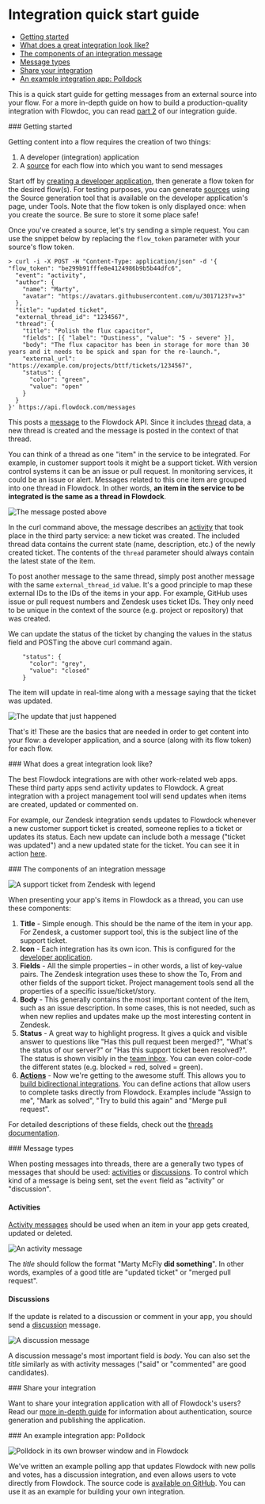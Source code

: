 # Integration quick start guide

* [Getting started](#/getting-started)
* [What does a great integration look like?](#/a-great-integration)
* [The components of an integration message](#/components-of-a-message)
* [Message types](#/message-types)
* [Share your integration](#/share-your-integration)
* [An example integration app: Polldock](#/an-example-integration-app)


This is a quick start guide for getting messages from an external source into your flow. For a more in-depth guide on how to build a production-quality integration with Flowdoc, you can read [part 2](production-integrations) of our integration guide.

<div id="/getting-started"></div>
### Getting started

Getting content into a flow requires the creation of two things:

1. A developer (integration) application
2. A [source](/api/sources) for each flow into which you want to send messages

Start off by [creating a developer application](https://www.flowdock.com/oauth/applications), then generate a flow token for the desired flow(s). For testing purposes, you can generate [sources](/api/sources) using the Source generation tool that is available on the developer application's page, under Tools. Note that the flow token is only displayed once: when you create the source. Be sure to store it some place safe!

Once you've created a source, let's try sending a simple request. You can use the snippet below by replacing the `flow_token`  parameter with your source's flow token.

```
> curl -i -X POST -H "Content-Type: application/json" -d '{
"flow_token": "be299b91fffe8e4124986b9b5b44dfc6",
  "event": "activity",
  "author": {
    "name": "Marty",
    "avatar": "https://avatars.githubusercontent.com/u/3017123?v=3"
  },
  "title": "updated ticket",
  "external_thread_id": "1234567",
  "thread": {
    "title": "Polish the flux capacitor",
    "fields": [{ "label": "Dustiness", "value": "5 - severe" }],
    "body": "The flux capacitor has been in storage for more than 30 years and it needs to be spick and span for the re-launch.",
    "external_url": "https://example.com/projects/bttf/tickets/1234567",
    "status": {
      "color": "green",
      "value": "open"
    }
  }
}' https://api.flowdock.com/messages
```

This posts a [message](messages) to the Flowdock API. Since it includes [thread](threads) data, a new thread is created and the message is posted in the context of that thread.

You can think of a thread as one "item" in the service to be integrated. For example, in customer support tools it might be a support ticket. With version control systems it can be an issue or pull request. In monitoring services, it could be an issue or alert. Messages related to this one item are grouped into one thread in Flowdock. In other words, **an item in the service to be integrated is the same as a thread in Flowdock**.

![The message posted above](/images/example-message-polish-the-flux-capacitor.png)

In the curl command above, the message describes an [activity](message-types#/activity) that took place in the third party service: a new ticket was created. The included thread data contains the current state (name, description, etc.) of the newly created ticket. The contents of the `thread` parameter should always contain the latest state of the item.

To post another message to the same thread, simply post another message with the same `external_thread_id` value. It's a good principle to map these external IDs to the IDs of the items in your app. For example, GitHub uses issue or pull request numbers and Zendesk uses ticket IDs. They only need to be unique in the context of the source (e.g. project or repository) that was created.

We can update the status of the ticket by changing the values in the status field and POSTing the above curl command again.

```
    "status": {
      "color": "grey",
      "value": "closed"
    }
```

The item will update in real-time along with a message saying that the ticket was updated.

![The update that just happened](/images/update-happened.png)

That's it! These are the basics that are needed in order to get content into your flow: a developer application, and a source  (along with its flow token) for each flow.

<div id="/a-great-integration"></div>
### What does a great integration look like?

The best Flowdock integrations are with other work-related web apps. These third party apps send activity updates to Flowdock. A great integration with a project management tool will send updates when items are created, updated or commented on.

For example, our Zendesk integration sends updates to Flowdock whenever a new customer support ticket is created, someone replies to a ticket or updates its status. Each new update can include both a message ("ticket was updated") and a new updated state for the ticket. You can see it in action [here](https://www.youtube.com/watch?v=dYuhh83EtxU).

<div id="/components-of-a-message"></div>
### The components of an integration message

![A support ticket from Zendesk with legend](/images/lifespan-of-a-support-ticket-legend.png)

When presenting your app's items in Flowdock as a thread, you can use these components:

1. **Title** - Simple enough. This should be the name of the item in your app. For Zendesk, a customer support tool, this is the subject line of the support ticket.
1. **Icon** - Each integration has its own icon. This is configured for the [developer application](https://www.flowdock.com/oauth/applications).
1. **Fields** - All the simple properties – in other words, a list of key-value pairs. The Zendesk integration uses these to show the To, From and other fields of the support ticket. Project management tools send all the properties of a specific issue/ticket/story.
1. **Body** - This generally contains the most important content of the item, such as an issue description. In some cases, this is not needed, such as when new replies and updates make up the most interesting content in Zendesk.
1. **Status** - A great way to highlight progress. It gives a quick and visible answer to questions like "Has this pull request been merged?", "What's the status of our server?" or "Has this support ticket been resolved?". The status is shown visibly in the [team inbox](/help/team_inbox). You can even color-code the different states (e.g. blocked = red, solved = green).
1. **[Actions](thread-actions)** - Now we're getting to the awesome stuff. This allows you to [build bidirectional integrations](how-to-create-bidirectional-integrations). You can define actions that allow users to complete tasks directly from Flowdock. Examples include "Assign to me", "Mark as solved", "Try to build this again" and "Merge pull request".

For detailed descriptions of these fields, check out the [threads documentation](threads).

<div id="/message-types"></div>
### Message types

When posting messages into threads, there are a generally two types of messages that should be used: [activities](message-types#/activity) or [discussions](message-types#/discussion). To control which kind of a message is being sent, set the `event` field as "activity" or "discussion".

#### Activities

[Activity messages](message-types#/activity) should be used when an item in your app gets created, updated or deleted.

![An activity message](/images/activity-message.png)

The *title* should follow the format "Marty McFly **did something**". In other words, examples of a good title are "updated ticket" or "merged pull request".

#### Discussions

If the update is related to a discussion or comment in your app, you should send a [discussion](message-types#/discussion) message.

![A discussion message](/images/discussion-message.png)

A discussion message's most important field is *body*. You can also set the *title* similarly as with activity messages ("said" or "commented" are good candidates).

<div id="/share-your-integration"></div>
### Share your integration

Want to share your integration application with all of Flowdock's users? Read our [more in-depth guide](production-integrations) for information about authentication, source generation and publishing the application.

<div id="/an-example-integration-app"></div>
### An example integration app: Polldock

![Polldock in its own browser window and in Flowdock](/images/polldock-screenshot.png)

We've written an example polling app that updates Flowdock with new polls and votes, has a discussion integration, and even allows users to vote directly from Flowdock. The source code is [available on GitHub](https://github.com/flowdock/flowdock-example-integration). You can use it as an example for building your own integration.
